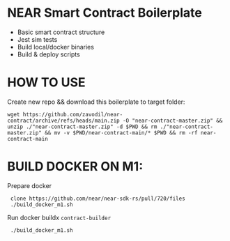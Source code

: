 NEAR Smart Contract Boilerplate
======

- Basic smart contract structure
- Jest sim tests
- Build local/docker binaries
- Build & deploy scripts

HOW TO USE
======
Create new repo && download this boilerplate to target folder:

```
wget https://github.com/zavodil/near-contract/archive/refs/heads/main.zip -O "near-contract-master.zip" && unzip ./"near-contract-master.zip" -d $PWD && rm ./"near-contract-master.zip" && mv -v $PWD/near-contract-main/* $PWD && rm -rf near-contract-main
```


BUILD DOCKER ON M1:
===
Prepare docker
```
 clone https://github.com/near/near-sdk-rs/pull/720/files
 ./build_docker_m1.sh
```

Run docker buildx `contract-builder`
``` 
 ./build_docker_m1.sh
```

